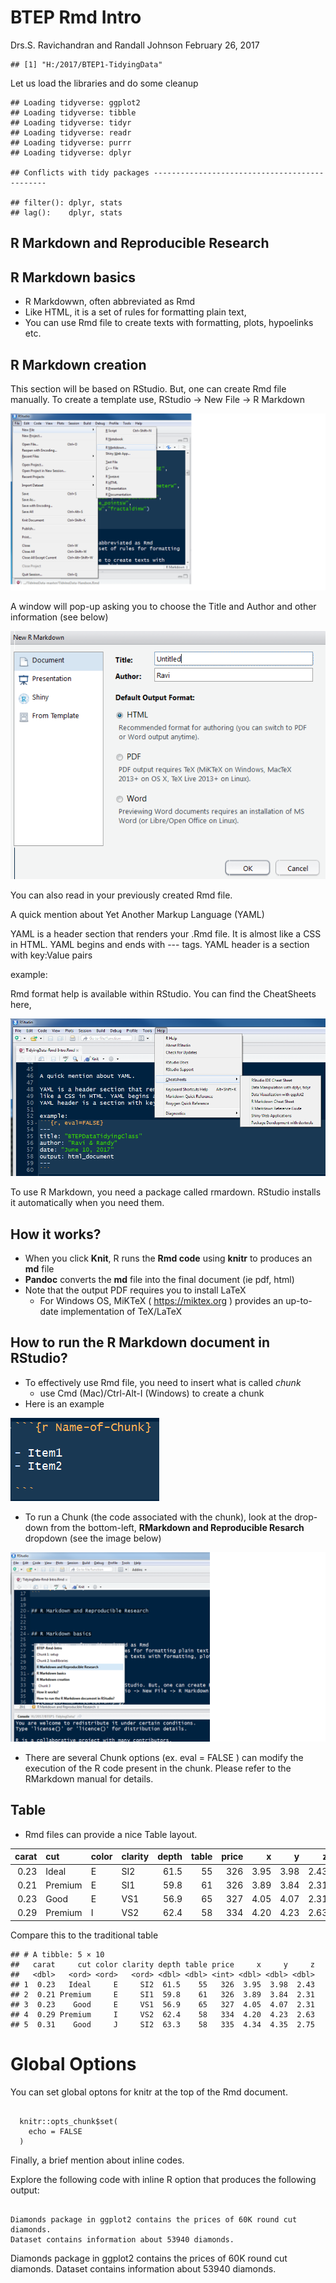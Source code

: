 BTEP Rmd Intro
================
Drs.S. Ravichandran and Randall Johnson
February 26, 2017

    ## [1] "H:/2017/BTEP1-TidyingData"

Let us load the libraries and do some cleanup

    ## Loading tidyverse: ggplot2
    ## Loading tidyverse: tibble
    ## Loading tidyverse: tidyr
    ## Loading tidyverse: readr
    ## Loading tidyverse: purrr
    ## Loading tidyverse: dplyr

    ## Conflicts with tidy packages ----------------------------------------------

    ## filter(): dplyr, stats
    ## lag():    dplyr, stats

R Markdown and Reproducible Research
------------------------------------

R Markdown basics
-----------------

-   R Markdowwn, often abbreviated as Rmd
-   Like HTML, it is a set of rules for formatting plain text,
-   You can use Rmd file to create texts with formatting, plots, hypoelinks etc.

R Markdown creation
-------------------

This section will be based on RStudio. But, one can create Rmd file manually. To create a template use, RStudio -&gt; New File -&gt; R Markdown

![](Images/RS-RmdFileCreation.png)

A window will pop-up asking you to choose the Title and Author and other information (see below)

![](Images/RS-RmdFileCreation1.png)

You can also read in your previously created Rmd file.

A quick mention about Yet Another Markup Language (YAML)

YAML is a header section that renders your .Rmd file. It is almost like a CSS in HTML. YAML begins and ends with --- tags. YAML header is a section with key:Value pairs

example:

Rmd format help is available within RStudio. You can find the CheatSheets here,

![](Images/RS-CheatSheets.png)

To use R Markdown, you need a package called rmardown. RStudio installs it automatically when you need them.

How it works?
-------------

-   When you click **Knit**, R runs the **Rmd code** using **knitr** to produces an **md** file
-   **Pandoc** converts the **md** file into the final document (ie pdf, html)
-   Note that the output PDF requires you to install LaTeX
    -   For Windows OS, MiKTeX ( <https://miktex.org> ) provides an up-to-date implementation of TeX/LaTeX

How to run the R Markdown document in RStudio?
----------------------------------------------

-   To effectively use Rmd file, you need to insert what is called *chunk*
    -   use Cmd (Mac)/Ctrl-Alt-I (Windows) to create a chunk
-   Here is an example

![](Images/RS-RmdChunkCreation.png)

-   To run a Chunk (the code associated with the chunk), look at the drop-down from the bottom-left, **RMarkdown and Reproducible Resarch** dropdown (see the image below)

![](Images/RS-RunChunk.png)

-   There are several Chunk options (ex. eval = FALSE ) can modify the execution of the R code present in the chunk. Please refer to the RMarkdown manual for details.

Table
-----

-   Rmd files can provide a nice Table layout.

|  carat| cut     | color | clarity |  depth|  table|  price|     x|     y|     z|
|------:|:--------|:------|:--------|------:|------:|------:|-----:|-----:|-----:|
|   0.23| Ideal   | E     | SI2     |   61.5|     55|    326|  3.95|  3.98|  2.43|
|   0.21| Premium | E     | SI1     |   59.8|     61|    326|  3.89|  3.84|  2.31|
|   0.23| Good    | E     | VS1     |   56.9|     65|    327|  4.05|  4.07|  2.31|
|   0.29| Premium | I     | VS2     |   62.4|     58|    334|  4.20|  4.23|  2.63|

Compare this to the traditional table

    ## # A tibble: 5 × 10
    ##   carat     cut color clarity depth table price     x     y     z
    ##   <dbl>   <ord> <ord>   <ord> <dbl> <dbl> <int> <dbl> <dbl> <dbl>
    ## 1  0.23   Ideal     E     SI2  61.5    55   326  3.95  3.98  2.43
    ## 2  0.21 Premium     E     SI1  59.8    61   326  3.89  3.84  2.31
    ## 3  0.23    Good     E     VS1  56.9    65   327  4.05  4.07  2.31
    ## 4  0.29 Premium     I     VS2  62.4    58   334  4.20  4.23  2.63
    ## 5  0.31    Good     J     SI2  63.3    58   335  4.34  4.35  2.75

Global Options
==============

You can set global optons for knitr at the top of the Rmd document.

<pre> <code>
  knitr::opts_chunk$set( 
    echo = FALSE 
  ) 
</code></pre>
Finally, a brief mention about inline codes.

Explore the following code with inline R option that produces the following output:

<pre> <code>
Diamonds package in ggplot2 contains the prices of 60K round cut diamonds. 
Dataset contains information about 53940 diamonds.  
</code></pre>
Diamonds package in ggplot2 contains the prices of 60K round cut diamonds. Dataset contains information about 53940 diamonds.

